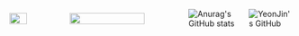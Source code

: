 <div style="display: flex; align-items: center; gap: 10px;">
  <img src="http://github-profile-summary-cards.vercel.app/api/cards/most-commit-language?username=dnsqkdwo&theme=github&exclude=html" 
       style="width: 32%;" />
  <img src="http://github-profile-summary-cards.vercel.app/api/cards/profile-details?username=dnsqkdwo&theme=github" 
       style="width: 66%;" />

  ![Anurag's GitHub stats](https://github-readme-stats.vercel.app/api?username=dnsqkdwo&show_icons=true&theme=radical)  

   <div class="header">
      <img src="https://capsule-render.vercel.app/api?type=transparent&fontColor=F5C0CA&text=%20GitHub%20&height=150&fontSize=60&descAlignY=75&descAlign=60" alt="YeonJin's GitHub">
    </div>
</div>


